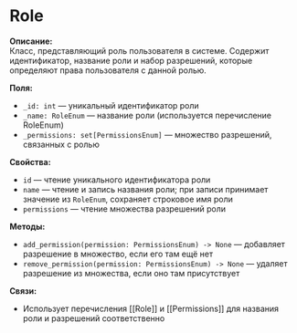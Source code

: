 # Role
**Описание:**  
Класс, представляющий роль пользователя в системе. Содержит идентификатор, название роли и набор разрешений, которые определяют права пользователя с данной ролью.

**Поля:**
- `_id: int` — уникальный идентификатор роли
- `_name: RoleEnum` — название роли (используется перечисление RoleEnum)
- `_permissions: set[PermissionsEnum]` — множество разрешений, связанных с ролью
    
**Свойства:**
- `id` — чтение уникального идентификатора роли
- `name` — чтение и запись названия роли; при записи принимает значение из `RoleEnum`, сохраняет строковое имя роли
- `permissions` — чтение множества разрешений роли

**Методы:**
- `add_permission(permission: PermissionsEnum) -> None` — добавляет разрешение в множество, если его там ещё нет
- `remove_permission(permission: PermissionsEnum) -> None` — удаляет разрешение из множества, если оно там присутствует
    
**Связи:**
- Использует перечисления [[Role]] и [[Permissions]] для названия роли и разрешений соответственно